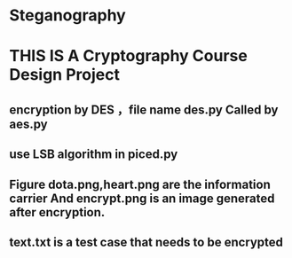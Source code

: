 Steganography
=====
THIS IS A Cryptography Course Design Project
==
encryption by DES ，file name des.py Called by aes.py
---
use LSB algorithm in piced.py
---
Figure dota.png,heart.png are the information carrier And encrypt.png is an image generated after encryption.
---
text.txt is a test case that needs to be encrypted
---
